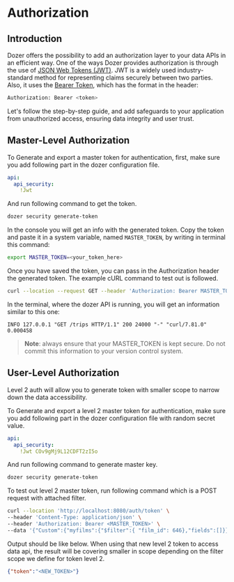 # Authorization

## Introduction
Dozer offers the possibility to add an authorization layer to your data APIs in an efficient way. 
One of the ways Dozer provides authorization is through the use of [JSON Web Tokens (JWT)](https://jwt.io/introduction). JWT is a widely used industry-standard method for representing claims securely between two parties. Also, it uses the [Bearer Token](https://swagger.io/docs/specification/authentication/bearer-authentication/), which has the format in the header:

```bash
Authorization: Bearer <token>
```

Let's follow the step-by-step guide, and add safeguards to your application from unauthorized access, ensuring data integrity and user trust.

## Master-Level Authorization

To Generate and export a master token for authentication, first, make sure you add following part in the dozer configuration file.
```yaml
api:
  api_security:
    !Jwt
```

And run following command to get the token.
```bash
dozer security generate-token
```
In the console you will get an info with the generated token. Copy the token and paste it in a system variable, named `MASTER_TOKEN`, by writing in terminal this command:

```bash
export MASTER_TOKEN=<your_token_here>
```

Once you have saved the token, you can pass in the Authorization header the generated token. 
The example cURL command to test out is followed.

```bash
curl --location --request GET --header 'Authorization: Bearer MASTER_TOKEN' 'localhost:8080/trips'
```

In the terminal, where the dozer API is running, you will get an information similar to this one:
```
INFO 127.0.0.1 "GET /trips HTTP/1.1" 200 24000 "-" "curl/7.81.0" 0.000458    
```

> __Note__: always ensure that your MASTER_TOKEN is kept secure. Do not commit this information to your version control system.

## User-Level Authorization
Level 2 auth will allow you to generate token with smaller scope to narrow down the data accessibility.

To Generate and export a level 2 master token for authentication, make sure you add following part in the dozer configuration file with random secret value.
```yaml
api:
  api_security:
    !Jwt COv9gMj9L12CDFT2zI5o
```

And run following command to generate master key.
```bash
dozer security generate-token
```

To test out level 2 master token, run following command which is a POST request with attached filter.
```bash
curl --location 'http://localhost:8080/auth/token' \
--header 'Content-Type: application/json' \
--header 'Authorization: Bearer <MASTER_TOKEN>' \
--data '{"Custom":{"myfilms":{"$filter":{ "film_id": 646},"fields":[]}}}'
```

Output should be like below. When using that new level 2 token to access data api, the result will be covering smaller in scope depending on the filter scope we define for token level 2.

```json
{"token":"<NEW_TOKEN>"}
```
